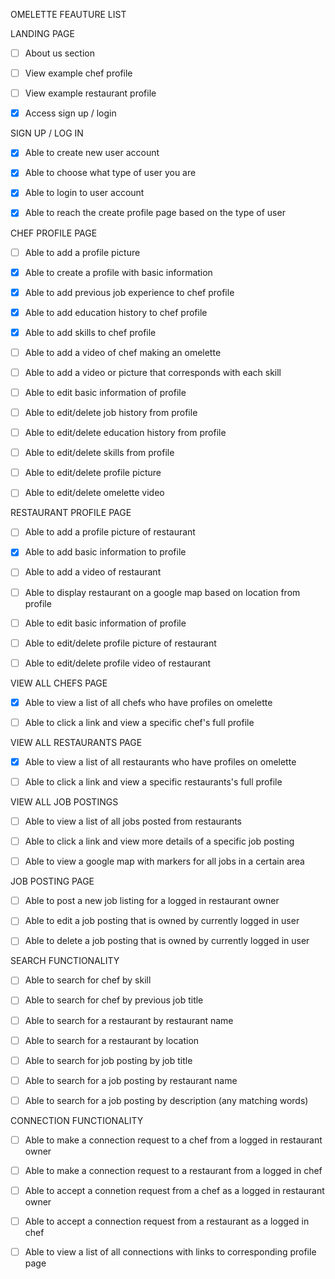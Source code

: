 OMELETTE FEAUTURE LIST


LANDING PAGE

- [ ] About us section

- [ ] View example chef profile

- [ ] View example restaurant profile

- [x] Access sign up / login


SIGN UP / LOG IN 

- [x] Able to create  new user account

- [x] Able to choose what type of user you are

- [x] Able to login to user account

- [x] Able to reach the create profile page based on the type of user



CHEF PROFILE PAGE

- [ ] Able to add a profile picture

- [x] Able to create a profile with basic information

- [x] Able to add previous job experience to chef profile

- [x] Able to add education history to chef profile

- [x] Able to add skills to chef profile

- [ ] Able to add a video of chef making an omelette

- [ ] Able to add a video or picture that corresponds with each skill

- [ ] Able to edit basic information of profile

- [ ] Able to edit/delete job history from profile

- [ ] Able to edit/delete education history from profile

- [ ] Able to edit/delete skills from profile

- [ ] Able to edit/delete profile picture

- [ ] Able to edit/delete omelette video



RESTAURANT PROFILE PAGE

- [ ] Able to add a profile picture of restaurant

- [x] Able to add basic information to profile

- [ ] Able to add a video of restaurant

- [ ] Able to display restaurant on a google map based on location from profile

- [ ] Able to edit basic information of profile

- [ ] Able to edit/delete profile picture of restaurant

- [ ] Able to edit/delete profile video of restaurant


VIEW ALL CHEFS PAGE

- [x] Able to view a list of all chefs who have profiles on omelette

- [ ] Able to click a link and view a specific chef's full profile

VIEW ALL RESTAURANTS PAGE

- [x] Able to view a list of all restaurants who have profiles on omelette

- [ ] Able to click a link and view a specific restaurants's full profile



VIEW ALL JOB POSTINGS

- [ ] Able to view a list of all jobs posted from restaurants

- [ ] Able to click a link and view more details of a specific job posting

- [ ] Able to view a google map with markers for all jobs in a certain area



JOB POSTING PAGE

- [ ] Able to post a new job listing for a logged in restaurant owner

- [ ] Able to edit a job posting that is owned by currently logged in user

- [ ] Able to delete a job posting that is owned by currently logged in user


SEARCH FUNCTIONALITY

- [ ] Able to search for chef by skill

- [ ] Able to search for chef by previous job title

- [ ] Able to search for a restaurant by restaurant name

- [ ] Able to search for a restaurant by location

- [ ] Able to search for job posting by job title

- [ ] Able to search for a job posting by restaurant name

- [ ] Able to search for a job posting by description (any matching words)

CONNECTION FUNCTIONALITY

- [ ] Able to make a connection request to a chef from a logged in restaurant owner

- [ ] Able to make a connection request to a restaurant from a logged in chef

- [ ] Able to accept a connetion request from a chef as a logged in restaurant owner

- [ ] Able to accept a connection request from a restaurant as a logged in chef

- [ ] Able to view a list of all connections with links to corresponding profile page








 



